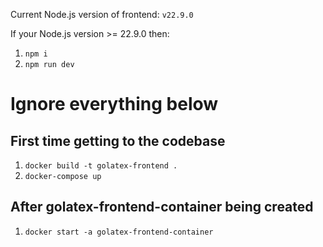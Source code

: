 Current Node.js version of frontend: `v22.9.0`

If your Node.js version >= 22.9.0 then:
1. ```npm i ```
2. ```npm run dev```


# Ignore everything below
## First time getting to the codebase

1. `docker build -t golatex-frontend .`
2. `docker-compose up`

## After golatex-frontend-container being created

1. `docker start -a golatex-frontend-container`
